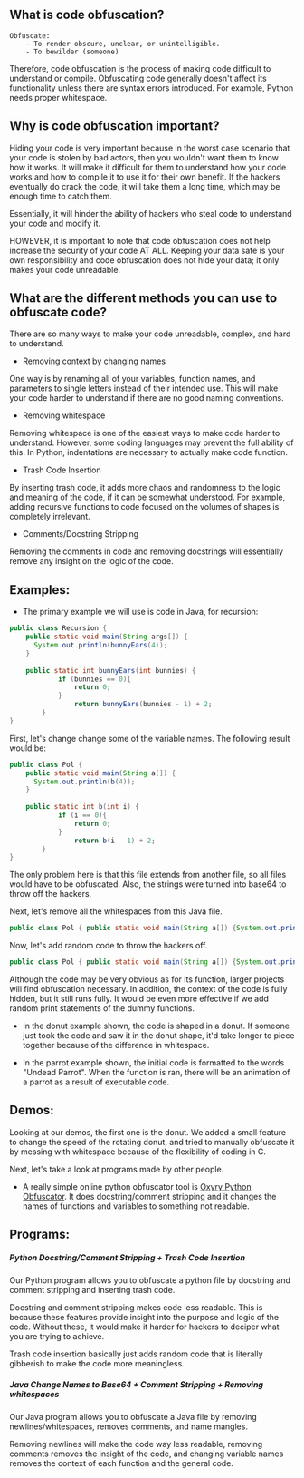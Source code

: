 ## What is code obfuscation?

```
Obfuscate:
    - To render obscure, unclear, or unintelligible. 
    - To bewilder (someone)
```

Therefore, code obfuscation is the process of making code difficult to understand or compile.
Obfuscating code generally doesn't affect its functionality unless there are syntax errors introduced. For example, Python needs proper whitespace. 

## Why is code obfuscation important?

Hiding your code is very important because in the worst case scenario that your code is stolen by bad actors, then you wouldn't want them to know how it works. It will make it difficult for them to understand how your code works and how to compile it to use it for their own benefit. If the hackers eventually do crack the code, it will take them a long time, which may be enough time to catch them.

Essentially, it will hinder the ability of hackers who steal code to understand your code and modify it.  

HOWEVER, it is important to note that code obfuscation does not help increase the security of your code AT ALL. Keeping your data safe is your own responsibility and code obfuscation does not hide your data; it only makes your code unreadable. 

## What are the different methods you can use to obfuscate code? 

There are so many ways to make your code unreadable, complex, and hard to understand. 

- Removing context by changing names

One way is by renaming all of your variables, function names, and parameters to single letters instead of their intended use. This will make your code harder to understand if there are no good naming conventions. 

- Removing whitespace

Removing whitespace is one of the easiest ways to make code harder to understand. However, some coding languages may prevent the full ability of this. In Python, indentations are necessary to actually make code function. 

- Trash Code Insertion

By inserting trash code, it adds more chaos and randomness to the logic and meaning of the code, if it can be somewhat understood. For example, adding recursive functions to code focused on the volumes of shapes is completely irrelevant.

- Comments/Docstring Stripping

Removing the comments in code and removing docstrings will essentially remove any insight on the logic of the code.

## Examples:

- The primary example we will use is code in Java, for recursion:
```java
public class Recursion {
    public static void main(String args[]) {
      System.out.println(bunnyEars(4));
    }
    
    public static int bunnyEars(int bunnies) {
            if (bunnies == 0){
                return 0;
            }
                return bunnyEars(bunnies - 1) + 2;
        }
}
```

First, let's change change some of the variable names. The following result would be: 
```java
public class Pol {
    public static void main(String a[]) {
      System.out.println(b(4));
    }
    
    public static int b(int i) {
            if (i == 0){
                return 0;
            }
                return b(i - 1) + 2;
        }
}
```

The only problem here is that this file extends from another file, so all files would have to be obfuscated. Also, the strings were turned into base64 to throw off the hackers. 

Next, let's remove all the whitespaces from this Java file.
```java
public class Pol { public static void main(String a[]) {System.out.println(b(4));} public static int b(int i) {if (i == 0){return 0;} else return b(i - 1) + 2;}}
```

Now, let's add random code to throw the hackers off.

```java
public class Pol { public static void main(String a[]) {System.out.println(b(4));} public static double loo(double p){return p;} public static int b(int i) {if (i == 0){return 0;} else return b(i - 1) + 2;}} public static double che(double a, double b){return a * b;} public static double paw(double a, double b){ return 0.5 * a * b;} public static String aasdfjEIF(String alsdjlfIWFWJLDVNCX){String i = "lJFVIej82348"; return alsdjlfIWFWJLDVNCX + i + kwjeifaiiozI34324;}
```

Although the code may be very obvious as for its function, larger projects will find obfuscation necessary. In addition, the context of the code is fully hidden, but it still runs fully. It would be even more effective if we add random print statements of the dummy functions. 

- In the donut example shown, the code is shaped in a donut. If someone just took the code and saw it in the donut shape, it'd take longer to piece together because of the difference in whitespace. 

- In the parrot example shown, the initial code is formatted to the words "Undead Parrot". When the function is ran, there will be an animation of a parrot as a result of executable code. 

## Demos:

Looking at our demos, the first one is the donut. We added a small feature to change the speed of the rotating donut, and tried to manually obfuscate it by messing with whitespace because of the flexibility of coding in C. 

Next, let's take a look at programs made by other people.

- A really simple online python obfuscator tool is [Oxyry Python Obfuscator](https://pyob.oxyry.com/). It does docstring/comment stripping and it changes the names of functions and variables to something not readable. 

## Programs:

##### Python Docstring/Comment Stripping + Trash Code Insertion

Our Python program allows you to obfuscate a python file by docstring and comment stripping and inserting trash code.

Docstring and comment stripping makes code less readable. This is because these features provide insight into the purpose and logic of the code. Without these, it would make it harder for hackers to deciper what you are trying to achieve. 

Trash code insertion basically just adds random code that is literally gibberish to make the code more meaningless.

##### Java Change Names to Base64 + Comment Stripping + Removing whitespaces

Our Java program allows you to obfuscate a Java file by removing newlines/whitespaces, removes comments, and name mangles.

Removing newlines will make the code way less readable, removing comments removes the insight of the code, and changing variable names removes the context of each function and the general code.

<!-- ## Our Tool:

In our tool, you can obfuscate any python file using our makefile. The key behind our tool is turning the strings into a different base that isn't human-readable.  -->
